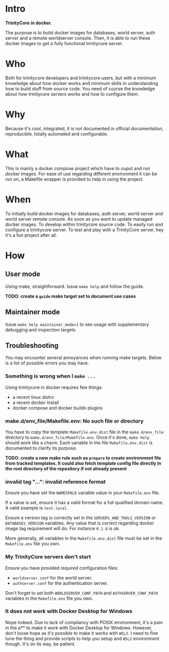 # Intro

**TrinityCore in docker.**

The purpose is to build docker images for databases, world server, auth server
and a remote worldserver console.
Then, it is able to run these docker images to get a fully functional
trinitycore server.

# Who

Both for trinitycore developers and trinitycore users, but with a minimum
knowledge about how docker works and minimum skills in understanding how to
build stuff from source code. You need of course the knowledge about how
trinitycore servers works and how to configure them.

# Why

Because it's cool, integrated, it is not documented in official documentation,
reproducible, totally automated and configurable.

# What

This is mainly a docker compose project which have to ouput and run docker
images.
For ease of use regarding different environment it can be run on, a Makefile
wrapper is provided to help in using the project.

# When

To initially build docker images for databases, auth server, world server and
world server remote console.
As soon as you want to update managed docker images.
To develop within trinitycore source code.
To easily run and configure a trinitycore server.
To test and play with a TrinityCore server, hey it's a fun project after all.

# How

## User mode

Using make, straightforward.
Issue `make help` and follow the guide.

**TODO: create a `guide` make target set to document use cases**

## Maintainer mode

Issue `make help maintainer_mode=1` to see usage with supplementary debugging
and inspection targets.

## Troubleshooting

You may encounter several annoyances when running make targets. Below is a list
of possible errors you may have.

### Something is wrong when I `make ...`

Using trinitycore in docker requires few things:

- a recent linux distro
- a recent docker install
- docker compose and docker buildx plugins

### make.d/env_file/Makefile.env: No such file or directory

You have to copy the template `Makefile.env.dist` file in the `make.d/env_file`
directory to `make.d/env_file/Makefile.env`. Once it's done, `make help` should
work like a charm.
Each variable in the file `Makefile.env.dist` is documented to clarify its
purpose.

**TODO: create a new make rule such as `prepare` to create environment file
from tracked templates. It could also fetch template config file directly in
the root directory of the repository if not already present**

### invalid tag "...": invalid reference format

Ensure you have set the `NAMESPACE` variable value in your
`Makefile.env` file.

If a value is set, ensure it has a valid
format for a full qualified domain name. A valid example is `test.local`.

Ensure a version tag is correctly set in the `SERVERS_AND_TOOLS_VERSION` or
`DATABASES_VERSION` variables.
Any value that is correct regarding docker image tag requirement will do.
For instance `0.1.0` is ok.

More generally, all variables in the `Makefile.env.dist` file must be set in
the `Makefile.env` file you own.

### My TrinityCore servers don't start

Ensure you have provided required configuration files:

- `worldserver.conf` for the world server.
- `authserver.conf` for the authentication server.

Don't forget to set both `WORLDSERVER_CONF_PATH` and `AUTHSERVER_CONF_PATH`
variables in the `Makefile.env` file you own.

### It does not work with Docker Desktop for Windows

Nope indeed. Due to lack of compliancy with POSIX environment, it's a pain in
the a\*\* to make it work with Docker Desktop for Windows. However, don't loose
hope as it's possible to make it works with `WSL2`. I need to fine tune the
thing and provide scripts to help you setup and `WSL2` environment though. It's
on its way, be patient.
